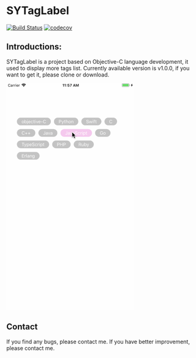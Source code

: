 # SYTagLabel
[![Build Status](https://travis-ci.org/haeysmai/SYTagLabel.svg?branch=master)](https://travis-ci.org/haeysmai/SYTagLabel)
[![codecov](https://codecov.io/gh/haeysmai/SYTagLabel/branch/master/graph/badge.svg)](https://codecov.io/gh/haeysmai/SYTagLabel)
## Introductions:
SYTagLabel is a project based on Objective-C language development, it used to display more tags list. Currently available version is v1.0.0, if you want to get it, please clone or download.

![image](https://github.com/haeysmai/SYTagLabel/blob/master/SYTagLabel/Gif/demo1.gif)

## Contact
If you find any bugs, please contact me.
If you have better improvement, please contact me.

